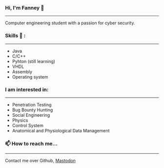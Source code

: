 ### Hi, I'm Fanney :purple_heart:
___

Computer engineering student with a passion for cyber security.

### Skills :eyes: :
___
- Java
- C/C++
- Pyhton (still learning)
- VHDL
- Assembly
- Operating system

### I am interested in:
___
- Penetration Testing
- Bug Bounty Hunting
- Social Engineering
- Physics
- Control System
- Anatomical and Physiological Data Management

### 📫 How to reach me...
___
Contact me over Github, <a rel="me" href="https://equestria.social/@fanney">Mastodon</a>

<!--
**fnnydeer/fnnydeer** is a ✨ _special_ ✨ repository because its `README.md` (this file) appears on your GitHub profile.

Here are some ideas to get you started:

- 🔭 I’m currently working on ...
- 🌱 I’m currently learning ...
- 👯 I’m looking to collaborate on ...
- 🤔 I’m looking for help with ...
- 💬 Ask me about ...
- 📫 How to reach me: ...
- 😄 Pronouns: ...
- ⚡ Fun fact: ...
-->
